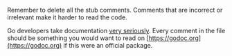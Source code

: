 Remember to delete all the stub comments.
Comments that are incorrect or irrelevant make it harder to read the code.

Go developers take documentation [very seriously](https://golang.org/doc/effective_go.html#commentary).
Every comment in the file should be something you would want to read on [https://godoc.org](https://godoc.org) if this were an official package.

